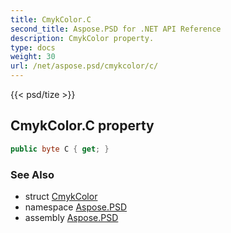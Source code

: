 ```yaml
---
title: CmykColor.C
second_title: Aspose.PSD for .NET API Reference
description: CmykColor property. 
type: docs
weight: 30
url: /net/aspose.psd/cmykcolor/c/
---
```

{{< psd/tize >}}
## CmykColor.C property

```csharp
public byte C { get; }
```

### See Also

* struct [CmykColor](../)
* namespace [Aspose.PSD](../../cmykcolor/)
* assembly [Aspose.PSD](../../../)


